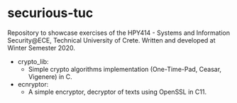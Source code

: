# securious-tuc
Repository to showcase exercises of the HPY414 - Systems and Information Security@ECE, Technical University of Crete.
Written and developed at Winter Semester 2020.

* crypto_lib:
  * Simple crypto algorithms implementation (One-Time-Pad, Ceasar, Vigenere) in C.
* ecnryptor:
  * A simple encryptor, decryptor of texts using OpenSSL in C11.
